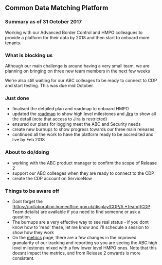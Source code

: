 ## Common Data Matching Platform

### Summary as of 31 October 2017
Working with our Advanced Border Control and HMPO colleagues to provide a platform for their data by 2018 and then start to onboard more tenants.

### What is blocking us
Although our main challenge is around having a very small team, we are planning on bringing on three new team members in the next few weeks

We're also still waiting for our ABC colleages to be ready to connect to CDP and start testing. This was due mid October.

### Just done
- finalised the detailed plan and roadmap to onboard HMPO
- updated the [roadmap](https://collaboration.homeoffice.gov.uk/display/CDP/A.+Roadmap) to show high level milestones and [Jira](https://jira.digital.homeoffice.gov.uk/secure/Dashboard.jspa?selectPageId=13201) to show all the detail (note that  access to Jira is restricted)
- ensured our plans for logging meet the ABC and Security needs
- create new burnups to show progress towards our three main releases
- continued all the work to have the platform ready to be accredited and live by Feb 2018

### About to do/doing
- working with the ABC product manager to confirm the scope of Release 2
- support our ABC colleages when they are ready to connect to the CDP
- create the CDP account on ServiceNow

### Things to be aware off
- Dont forget the [https://collaboration.homeoffice.gov.uk/display/CDP/A.+Team](CDP Team details) are available if you need to find someone or ask a question.
- The burnups are a very effective way to see real status - if you dont know how to 'read' these, let me know and i'll schedule a session to show how they work
- On the [metrics](metrics.html)  page, there are a few changes in the improved granularity of our tracking and reporting so you are seeing the ABC high level milestones mixed with a few lower level HMPO ones. Note that this doesnt impact the metrics, and from Release 2 onwards is more consistent.
